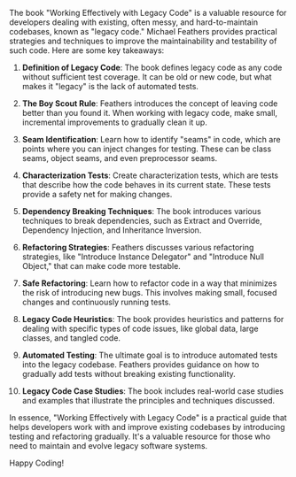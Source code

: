 The book "Working Effectively with Legacy Code" is a valuable resource for developers dealing with existing, often messy, and hard-to-maintain codebases, known as "legacy code." Michael Feathers provides practical strategies and techniques to improve the maintainability and testability of such code. Here are some key takeaways:

1. **Definition of Legacy Code**: The book defines legacy code as any code without sufficient test coverage. It can be old or new code, but what makes it "legacy" is the lack of automated tests.

2. **The Boy Scout Rule**: Feathers introduces the concept of leaving code better than you found it. When working with legacy code, make small, incremental improvements to gradually clean it up.

3. **Seam Identification**: Learn how to identify "seams" in code, which are points where you can inject changes for testing. These can be class seams, object seams, and even preprocessor seams.

4. **Characterization Tests**: Create characterization tests, which are tests that describe how the code behaves in its current state. These tests provide a safety net for making changes.

5. **Dependency Breaking Techniques**: The book introduces various techniques to break dependencies, such as Extract and Override, Dependency Injection, and Inheritance Inversion.

6. **Refactoring Strategies**: Feathers discusses various refactoring strategies, like "Introduce Instance Delegator" and "Introduce Null Object," that can make code more testable.

7. **Safe Refactoring**: Learn how to refactor code in a way that minimizes the risk of introducing new bugs. This involves making small, focused changes and continuously running tests.

8. **Legacy Code Heuristics**: The book provides heuristics and patterns for dealing with specific types of code issues, like global data, large classes, and tangled code.

9. **Automated Testing**: The ultimate goal is to introduce automated tests into the legacy codebase. Feathers provides guidance on how to gradually add tests without breaking existing functionality.

10. **Legacy Code Case Studies**: The book includes real-world case studies and examples that illustrate the principles and techniques discussed.

In essence, "Working Effectively with Legacy Code" is a practical guide that helps developers work with and improve existing codebases by introducing testing and refactoring gradually. It's a valuable resource for those who need to maintain and evolve legacy software systems.

Happy Coding!

